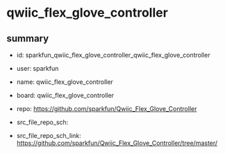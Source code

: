 # qwiic_flex_glove_controller
 
## summary 
* id: sparkfun_qwiic_flex_glove_controller_qwiic_flex_glove_controller
* user: sparkfun
* name: qwiic_flex_glove_controller
* board: qwiic_flex_glove_controller
* repo: https://github.com/sparkfun/Qwiic_Flex_Glove_Controller



* src_file_repo_sch: 
* src_file_repo_sch_link: https://github.com/sparkfun/Qwiic_Flex_Glove_Controller/tree/master/




